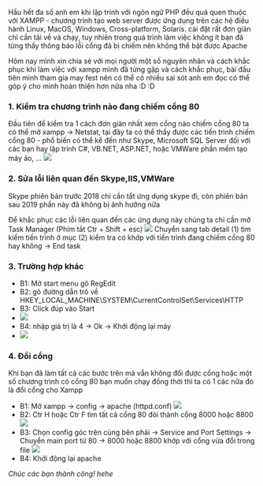 Hầu hết đa số anh em khi lập trình với ngôn ngữ PHP đều quá quen thuộc với XAMPP - chương trình tạo web server được ứng dụng trên các hệ điều hành Linux, MacOS, Windows, Cross-platform, Solaris. cài đặt rất đơn giản chỉ cần tải về và chạy, tuy nhiên trong quá trình làm việc không ít bạn đã từng thấy thông báo lỗi cổng đã bị chiếm nên không thể bật được Apache

Hôm nay mình xin chia sẻ với mọi người một số nguyên nhân và cách khắc phục khi làm việc với xampp mình đã từng gặp và cách khắc phục, bài đầu tiên mình tham gia may fest nên có thể có nhiều sai sót anh em đọc có thể góp ý cho mình hoàn thiện hơn nữa nha :D :D 

### 1. Kiểm tra chương trình nào đang chiếm cổng 80
Đầu tiên để kiểm tra 1 cách đơn giản nhất xem cổng nào chiếm cổng 80 ta có thể mở xampp -> Netstat, tại đây ta có thể thấy được các tiến trình chiếm cổng 80 - phổ biến có thể kể đến như Skype, Microsoft SQL Server đối với các bạn hay lập trình C#, VB.NET, ASP.NET,  hoặc VMWare phần mềm tạo máy ảo, ...
![](https://images.viblo.asia/9c67834f-bbcd-4e0f-8e0b-fcbc66220d00.png)
### 2. Sửa lỗi liên quan đến Skype,IIS,VMWare
Skype phiên bản trước 2018 chỉ cần tắt ứng dụng skype đi, còn phiên bản sau 2019 phần này đã không bị ảnh hưởng nữa

Để khắc phục các lỗi liên quan đến các ứng dụng này chúng ta chỉ cần mở Task Manager (Phím tắt Ctr + Shift + esc)
![](https://images.viblo.asia/79e1bc06-96a4-42b8-83fe-b8c8885071bf.png)
Chuyển sang tab detail (1) tìm kiếm tiến trình ở mục (2) kiểm tra có khớp với tiến trình đang chiếm cổng 80 hay không -> End task
### 3. Trường hợp khác 
* B1: Mở start menu gõ RegEdit
* B2: gõ đường dẫn trỏ về HKEY_LOCAL_MACHINE\SYSTEM\CurrentControlSet\Services\HTTP
* B3: Click đúp vào Start 
* ![](https://images.viblo.asia/849f8287-82e8-4583-9adf-f87d92cd8f72.png)
* B4: nhập giá trị là 4 -> Ok -> Khởi động lại máy
* ![](https://images.viblo.asia/32ef9885-e5bb-4726-8beb-b81123146ecc.png)
### 4. Đổi cổng
Khi bạn đã làm tất cả các bước trên mà vẫn không đổi được cổng hoặc một số chương trình có cổng 80 bạn muốn chạy đồng thời thì ta có 1 các nữa đó là đổi cổng cho Xampp
* B1: Mở xampp -> config -> apache (httpd.conf)
 ![](https://images.viblo.asia/236ea10a-94ab-4d53-bc73-7a61e84b6599.png)
* B2: Ctr H hoặc Ctr  F tìm tất cả cổng 80 đỏi thành cổng 8000 hoặc 8800
 ![](https://images.viblo.asia/dd408f72-a3c0-4ddf-bc44-d0de5224fafe.png)
* B3: Chọn config góc trên cùng bên phải -> Service and Port Settings -> Chuyển main port từ 80 -> 8000 hoặc 8800 khớp với cổng vừa đổi trong file 
![](https://images.viblo.asia/fc6bc9a1-1db0-4d35-b8d0-6d47f9845c31.png)
* B4: Khởi động lại apache

*Chúc các bạn thành công! hehe*